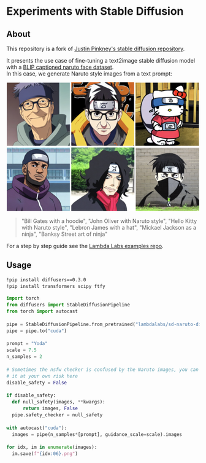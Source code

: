 # Experiments with Stable Diffusion

## About

This repository is a fork of [Justin Pinkney's stable diffusion repository](https://github.com/justinpinkney/stable-diffusion).

It presents the use case of fine-tuning a text2image stable diffusion model with a [BLIP captioned naruto face dataset](https://huggingface.co/datasets/lambdalabs/naruto-blip-captions).  
In this case, we generate Naruto style images from a text prompt:

<img src="./assets/outputv2_grid.png" alt="drawing" width="600"/>

> "Bill Gates with a hoodie", "John Oliver with Naruto style", "Hello Kitty with Naruto style", "Lebron James with a hat", "Mickael Jackson as a ninja", "Banksy Street art of ninja"

For a step by step guide see the [Lambda Labs examples repo](https://github.com/LambdaLabsML/examples).


## Usage


```bash
!pip install diffusers==0.3.0
!pip install transformers scipy ftfy
```

```python
import torch
from diffusers import StableDiffusionPipeline
from torch import autocast

pipe = StableDiffusionPipeline.from_pretrained("lambdalabs/sd-naruto-diffusers", torch_dtype=torch.float16)  
pipe = pipe.to("cuda")

prompt = "Yoda"
scale = 7.5
n_samples = 2

# Sometimes the nsfw checker is confused by the Naruto images, you can disable
# it at your own risk here
disable_safety = False

if disable_safety:
  def null_safety(images, **kwargs):
      return images, False
  pipe.safety_checker = null_safety

with autocast("cuda"):
  images = pipe(n_samples*[prompt], guidance_scale=scale).images

for idx, im in enumerate(images):
  im.save(f"{idx:06}.png")
```
